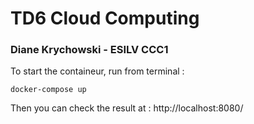 # TD6 Cloud Computing 
### Diane Krychowski - ESILV CCC1


To start the containeur, run from terminal :
```
docker-compose up 
```

Then you can check the result at : http://localhost:8080/